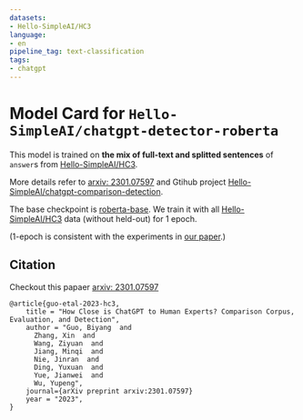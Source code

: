 ```yaml
---
datasets:
- Hello-SimpleAI/HC3
language:
- en
pipeline_tag: text-classification
tags:
- chatgpt
---
```


# Model Card for `Hello-SimpleAI/chatgpt-detector-roberta`

This model is trained on **the mix of full-text and splitted sentences** of `answer`s from [Hello-SimpleAI/HC3](https://huggingface.co/datasets/Hello-SimpleAI/HC3).

More details refer to [arxiv: 2301.07597](https://arxiv.org/abs/2301.07597) and Gtihub project [Hello-SimpleAI/chatgpt-comparison-detection](https://github.com/Hello-SimpleAI/chatgpt-comparison-detection).


The base checkpoint is [roberta-base](https://huggingface.co/roberta-base).
We train it with all [Hello-SimpleAI/HC3](https://huggingface.co/datasets/Hello-SimpleAI/HC3) data (without held-out) for 1 epoch.

(1-epoch is consistent with the experiments in [our paper](https://arxiv.org/abs/2301.07597).)

## Citation

Checkout this papaer [arxiv: 2301.07597](https://arxiv.org/abs/2301.07597)

```
@article{guo-etal-2023-hc3,
    title = "How Close is ChatGPT to Human Experts? Comparison Corpus, Evaluation, and Detection",
    author = "Guo, Biyang  and
      Zhang, Xin  and
      Wang, Ziyuan  and
      Jiang, Minqi  and
      Nie, Jinran  and
      Ding, Yuxuan  and
      Yue, Jianwei  and
      Wu, Yupeng",
    journal={arXiv preprint arxiv:2301.07597}
    year = "2023",
}
```
